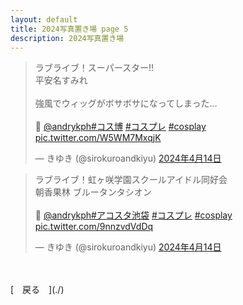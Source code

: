 ```yaml
---
layout: default
title: 2024写真置き場 page 5
description: 2024写真置き場
---
```


<script async src="https://platform.twitter.com/widgets.js" charset="utf-8"></script>

<blockquote class="twitter-tweet" data-lang="ja" data-dnt="true" data-theme="dark"><p lang="ja" dir="ltr">ラブライブ！スーパースター!!<br>平安名すみれ<br><br>強風でウィッグがボサボサになってしまった…<br><br>📸 <a href="https://twitter.com/andrykph?ref_src=twsrc%5Etfw">@andrykph</a><a href="https://twitter.com/hashtag/%E3%82%B3%E3%82%B9%E5%8D%9A?src=hash&amp;ref_src=twsrc%5Etfw">#コス博</a> <a href="https://twitter.com/hashtag/%E3%82%B3%E3%82%B9%E3%83%97%E3%83%AC?src=hash&amp;ref_src=twsrc%5Etfw">#コスプレ</a> <a href="https://twitter.com/hashtag/cosplay?src=hash&amp;ref_src=twsrc%5Etfw">#cosplay</a> <a href="https://t.co/W5WM7MxqjK">pic.twitter.com/W5WM7MxqjK</a></p>&mdash; きゆき (@sirokuroandkiyu) <a href="https://twitter.com/sirokuroandkiyu/status/1779658230224064931?ref_src=twsrc%5Etfw">2024年4月14日</a></blockquote>

<blockquote class="twitter-tweet" data-lang="ja" data-dnt="true" data-theme="dark"><p lang="ja" dir="ltr">ラブライブ！虹ヶ咲学園スクールアイドル同好会<br>朝香果林 ブルータンタシオン<br><br>📸 <a href="https://twitter.com/andrykph?ref_src=twsrc%5Etfw">@andrykph</a><a href="https://twitter.com/hashtag/%E3%82%A2%E3%82%B3%E3%82%B9%E3%82%BF%E6%B1%A0%E8%A2%8B?src=hash&amp;ref_src=twsrc%5Etfw">#アコスタ池袋</a> <a href="https://twitter.com/hashtag/%E3%82%B3%E3%82%B9%E3%83%97%E3%83%AC?src=hash&amp;ref_src=twsrc%5Etfw">#コスプレ</a> <a href="https://twitter.com/hashtag/cosplay?src=hash&amp;ref_src=twsrc%5Etfw">#cosplay</a> <a href="https://t.co/9nnzvdVdDq">pic.twitter.com/9nnzvdVdDq</a></p>&mdash; きゆき (@sirokuroandkiyu) <a href="https://twitter.com/sirokuroandkiyu/status/1779402996469879268?ref_src=twsrc%5Etfw">2024年4月14日</a></blockquote>

<br>
<br>
[&emsp;戻る&emsp;](./)
